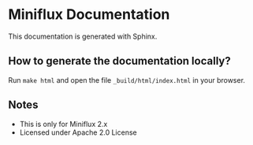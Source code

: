 Miniflux Documentation
======================

This documentation is generated with Sphinx.

How to generate the documentation locally?
------------------------------------------

Run `make html` and open the file `_build/html/index.html` in your browser.

Notes
-----

- This is only for Miniflux 2.x
- Licensed under Apache 2.0 License
